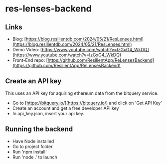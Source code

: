 # res-lenses-backend

## Links

- Blog: [https://blog.resilientdb.com/2024/05/21/ResLenses.html](https://blog.resilientdb.com/2024/05/21/ResLenses.html)
- Demo Video: [https://www.youtube.com/watch?v=IzGxG4_WkDQ](https://www.youtube.com/watch?v=IzGxG4_WkDQ)
- Front-End repo: [https://github.com/ResilientApp/ReLensesBackend](https://github.com/ResilientApp/ReLensesBackend)

## Create an API key

This uses an API key for aquiring ethereum data from the bitquery service.

- Go to [https://bitquery.io/](https://bitquery.io/) and click on 'Get API Key'
- Create an account and get a free developer API key
- In api_key.json, insert your api key.

## Running the backend

- Have Node installed
- Go to project folder
- Run 'npm install'
- Run 'node .' to launch